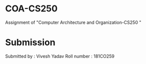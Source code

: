 # COA-CS250
Assignment of "Computer Architecture and Organization-CS250 " 
# Submission
Submitted by        : Vivesh Yadav
Roll number         : 181CO259